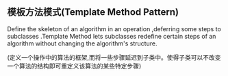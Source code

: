 ## 模板方法模式(Template Method Pattern)

Define the skeleton of an algorithm in an operation ,deferring some steps to subclasses .Template Method lets subclasses redefine certain steps of an algorithm without changing the algorithm's structure.

(定义一个操作中的算法的框架,而将一些步骤延迟到子类中。使得子类可以不改变一个算法的结构即可重定义该算法的某些特定步骤)
